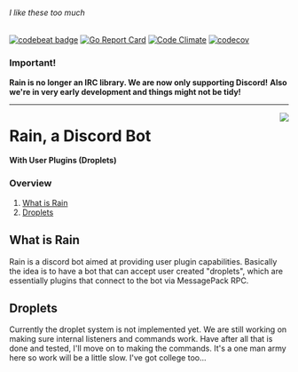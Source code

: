 ###### I like these too much

[![codebeat badge](https://codebeat.co/badges/fc8f57aa-7ccb-4502-adf1-5dd90af9d08c)](https://codebeat.co/projects/github-com-raindevteam-rain-master)
[![Go Report Card](https://goreportcard.com/badge/github.com/raindevteam/rain)](https://goreportcard.com/report/github.com/raindevteam/rain)
[![Code Climate](https://codeclimate.com/github/raindevteam/rain/badges/gpa.svg)](https://codeclimate.com/github/raindevteam/rain)
[![codecov](https://codecov.io/gh/raindevteam/rain/branch/master/graph/badge.svg)](https://codecov.io/gh/raindevteam/rain)

### __Important!__

__Rain is no longer an IRC library. We are now only supporting Discord!__ 
__Also we're in very early development and things might not be tidy!__

----------------------------------------------------------------------------------------------------
<img align="right" src="https://avatars1.githubusercontent.com/u/20262521?v=3&s=200">

Rain, a Discord Bot
===================
__With User Plugins (Droplets)__

### Overview

1. [What is Rain](#installation)
2. [Droplets](#premade)

What is Rain<a name="installation"></a>
---------------------------------------

Rain is a discord bot aimed at providing user plugin capabilities. Basically the
idea is to have a bot that can accept user created "droplets", which are
essentially plugins that connect to the bot via MessagePack RPC.

Droplets<a name="droplets"></a>
-------------------------------

Currently the droplet system is not implemented yet. We are still working on 
making sure internal listeners and commands work. Have after all that is done
and tested, I'll move on to making the commands. It's a one man army here so 
work will be a little slow. I've got college too...
